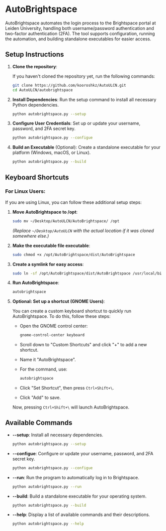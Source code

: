 # AutoBrightspace

AutoBrightspace automates the login process to the Brightspace portal at Leiden University, handling both username/password authentication and two-factor authentication (2FA). The tool supports configuration, running the automation, and building standalone executables for easier access.

## Setup Instructions

1. **Clone the repository**:

   If you haven't cloned the repository yet, run the following commands:

   ```bash
   git clone https://github.com/kooroshkz/AutoULCN.git
   cd AutoULCN/autobrightspace
   ```

2. **Install Dependencies**:
   Run the setup command to install all necessary Python dependencies.

   ```bash
   python autobrightspace.py --setup
   ```

3. **Configure User Credentials**:
   Set up or update your username, password, and 2FA secret key.

   ```bash
   python autobrightspace.py --configue
   ```

4. **Build an Executable** (Optional):
   Create a standalone executable for your platform (Windows, macOS, or Linux).

   ```bash
   python autobrightspace.py --build
   ```

## Keyboard Shortcuts

### For Linux Users:

If you are using Linux, you can follow these additional setup steps:

1. **Move AutoBrightspace to /opt**:

   ```bash
   sudo mv ~/Desktop/AutoULCN/AutoBrightspace/ /opt
   ```

   *(Replace `~/Desktop/AutoULCN` with the actual location if it was cloned somewhere else.)*

2. **Make the executable file executable**:

   ```bash
   sudo chmod +x /opt/AutoBrightspace/dist/AutoBrightspace
   ```

3. **Create a symlink for easy access**:

   ```bash
   sudo ln -sf /opt/AutoBrightspace/dist/AutoBrightspace /usr/local/bin/autobrightspace
   ```

4. **Run AutoBrightspace**:

   ```bash
   autobrightspace
   ```

5. **Optional: Set up a shortcut (GNOME Users)**:

   You can create a custom keyboard shortcut to quickly run AutoBrightspace. To do this, follow these steps:

   - Open the GNOME control center:

     ```bash
     gnome-control-center keyboard
     ```

   - Scroll down to "Custom Shortcuts" and click "+" to add a new shortcut.
   - Name it "AutoBrightspace".
   - For the command, use:

     ```bash
     autobrightspace
     ```

   - Click "Set Shortcut", then press `Ctrl+Shift+\`.
   - Click "Add" to save.

   Now, pressing `Ctrl+Shift+\` will launch AutoBrightspace.

## Available Commands

- **--setup**: Install all necessary dependencies.

   ```bash
   python autobrightspace.py --setup
   ```

- **--configue**: Configure or update your username, password, and 2FA secret key.

   ```bash
   python autobrightspace.py --configue
   ```

- **--run**: Run the program to automatically log in to Brightspace.

   ```bash
   python autobrightspace.py --run
   ```

- **--build**: Build a standalone executable for your operating system.

   ```bash
   python autobrightspace.py --build
   ```

- **--help**: Display a list of available commands and their descriptions.

   ```bash
   python autobrightspace.py --help
   ```
